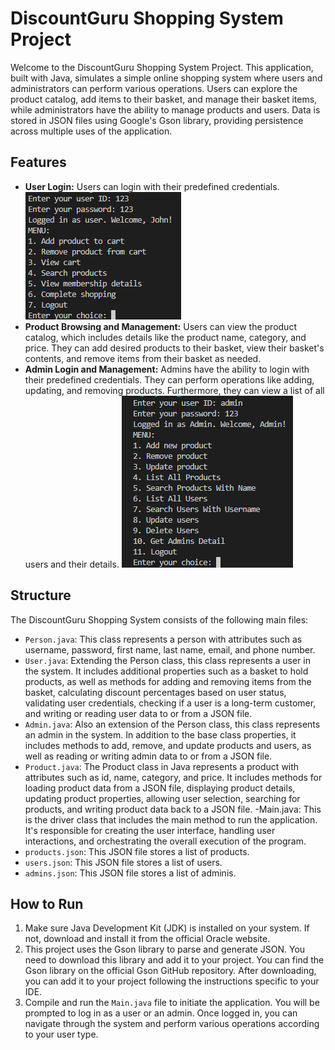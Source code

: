 # DiscountGuru Shopping System Project
Welcome to the DiscountGuru Shopping System Project. This application, built with Java, simulates a simple online shopping system where users and administrators can perform various operations. Users can explore the product catalog, add items to their basket, and manage their basket items, while administrators have the ability to manage products and users. Data is stored in JSON files using Google's Gson library, providing persistence across multiple uses of the application.

## Features
- **User Login:** Users can login with their predefined credentials.
![User Console](images/user.PNG)
- **Product Browsing and Management:** Users can view the product catalog, which includes details like the product name, category, and price. They can add desired products to their basket, view their basket's contents, and remove items from their basket as needed.
- **Admin Login and Management:** Admins have the ability to login with their predefined credentials. They can perform operations like adding, updating, and removing products. Furthermore, they can view a list of all users and their details.
![Admin Console](images/admin.PNG)

## Structure
The DiscountGuru Shopping System consists of the following main files:
- `Person.java`: This class represents a person with attributes such as username, password, first name, last name, email, and phone number.
- `User.java`: Extending the Person class, this class represents a user in the system. It includes additional properties such as a basket to hold products, as well as methods for adding and removing items from the basket, calculating discount percentages based on user status, validating user credentials, checking if a user is a long-term customer, and writing or reading user data to or from a JSON file.
- `Admin.java`: Also an extension of the Person class, this class represents an admin in the system. In addition to the base class properties, it includes methods to add, remove, and update products and users, as well as reading or writing admin data to or from a JSON file.
- `Product.java`: The Product class in Java represents a product with attributes such as id, name, category, and price. It includes methods for loading product data from a JSON file, displaying product details, updating product properties, allowing user selection, searching for products, and writing product data back to a JSON file.
-Main.java: This is the driver class that includes the main method to run the application. It's responsible for creating the user interface, handling user interactions, and orchestrating the overall execution of the program.
- `products.json`: This JSON file stores a list of  products.
- `users.json`: This JSON file stores a list of users.
- `admins.json`: This JSON file stores a list of adminis.

## How to Run
1. Make sure Java Development Kit (JDK) is installed on your system. If not, download and install it from the official Oracle website.
2. This project uses the Gson library to parse and generate JSON. You need to download this library and add it to your project. You can find the Gson library on the official Gson GitHub repository. After downloading, you can add it to your project following the instructions specific to your IDE.
3. Compile and run the `Main.java` file to initiate the application. You will be prompted to log in as a user or an admin. Once logged in, you can navigate through the system and perform various operations according to your user type.
